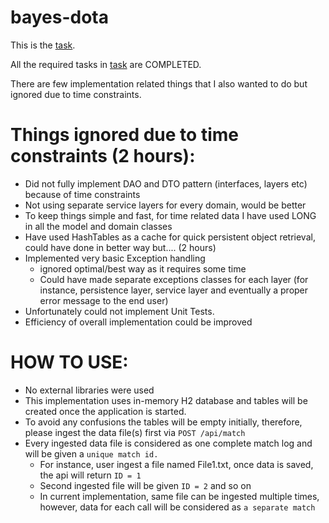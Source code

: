 bayes-dota
==========

This is the [task](TASK.md).

All the required tasks in [task](TASK.md) are COMPLETED.

There are few implementation related things that I also wanted to do but ignored due to time constraints.

Things ignored due to time constraints (2 hours):
==============================================
* Did not fully implement DAO and DTO pattern (interfaces, layers etc) because of time constraints
* Not using separate service layers for every domain, would be better
* To keep things simple and fast, for time related data I have used LONG in all the model and domain classes
* Have used HashTables as a cache for quick persistent object retrieval, could have done in better way but.... (2 hours)
* Implemented very basic Exception handling 
  * ignored optimal/best way as it requires some time 
  * Could have made separate exceptions classes for  each layer (for instance, persistence layer, service layer and eventually a proper error message to the end user)
* Unfortunately could not implement Unit Tests.
* Efficiency of overall implementation could be improved 


HOW TO USE:
==========

* No external libraries were used
* This implementation uses in-memory H2 database and tables will be created once the application is started.
* To avoid any confusions the tables will be empty initially, therefore, please ingest the data file(s) first via `POST /api/match`
* Every ingested data file is considered as one complete match log and will be given a `unique match id.`
  * For instance, user ingest a file named File1.txt, once data is saved, the api will return `ID = 1`
  * Second ingested file will be given `ID = 2` and so on
  * In current implementation, same file can be ingested multiple times, however, data for each call will be considered as `a separate match`